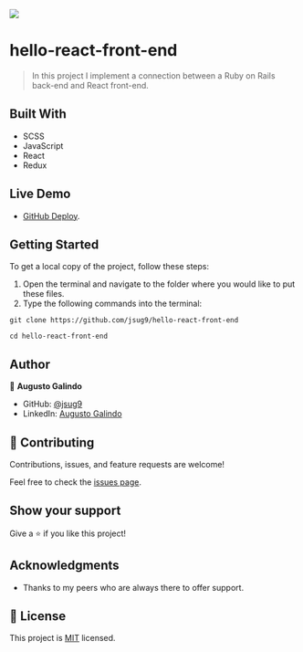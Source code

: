 ![](https://img.shields.io/badge/Microverse-blueviolet)

# hello-react-front-end

> In this project I implement a connection between a Ruby on Rails back-end and React front-end.

## Built With

- SCSS
- JavaScript
- React
- Redux

## Live Demo

- [GitHub Deploy](https://jsug9.github.io/hello-react-front-end/).

## Getting Started

To get a local copy of the project, follow these steps: 
1. Open the terminal and navigate to the folder where you would like to put these files.
2. Type the following commands into the terminal: 
 ```
 git clone https://github.com/jsug9/hello-react-front-end
 ```
 ```
 cd hello-react-front-end
 ```

## Author

👤 **Augusto Galindo**

- GitHub: [@jsug9](https://github.com/jsug9)
- LinkedIn: [Augusto Galindo](https://www.linkedin.com/in/augustogalindo/)

## 🤝 Contributing

Contributions, issues, and feature requests are welcome!

Feel free to check the [issues page](https://github.com/jsug9/hello-react-front-end/issues).
## Show your support

Give a ⭐️ if you like this project!

## Acknowledgments

- Thanks to my peers who are always there to offer support. 

## 📝 License

This project is [MIT](./LICENSE) licensed.